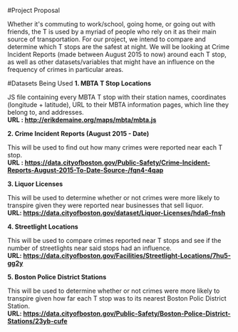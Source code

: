#Project Proposal

Whether it's commuting to work/school, going home, or going out with friends, the T is used by a myriad of people who rely on it as their main source of transportation.
For our project, we intend to compare and determine which T stops are the safest at night. We will be looking at Crime Incident Reports (made between August 2015 to now) around each T stop, as well as other datasets/variables that might have an influence on the frequency of crimes in particular areas. 

#Datasets Being Used
**1. MBTA T Stop Locations**

JS file containing every MBTA T stop with their station names, coordinates (longitude + latitude), URL to their MBTA information pages, which line they belong to, and addresses.<br>
**URL : http://erikdemaine.org/maps/mbta/mbta.js**

**2. Crime Incident Reports (August 2015 - Date)**

This will be used to find out how many crimes were reported near each T stop.<br>
**URL : https://data.cityofboston.gov/Public-Safety/Crime-Incident-Reports-August-2015-To-Date-Source-/fqn4-4qap**

**3. Liquor Licenses** 

This will be used to determine whether or not crimes were more likely to transpire given they were reported near businesses that sell liquor.<br>
**URL: https://data.cityofboston.gov/dataset/Liquor-Licenses/hda6-fnsh**

**4. Streetlight Locations**

This will be used to compare crimes reported near T stops and see if the number of streetlights near said stops had an influence.<br>
**URL: https://data.cityofboston.gov/Facilities/Streetlight-Locations/7hu5-gg2y**

**5. Boston Police District Stations**

This will be used to determine whether or not crimes were more likely to transpire given how far each T stop was to its nearest Boston Polic District Station.<br>
**URL: https://data.cityofboston.gov/Public-Safety/Boston-Police-District-Stations/23yb-cufe**
